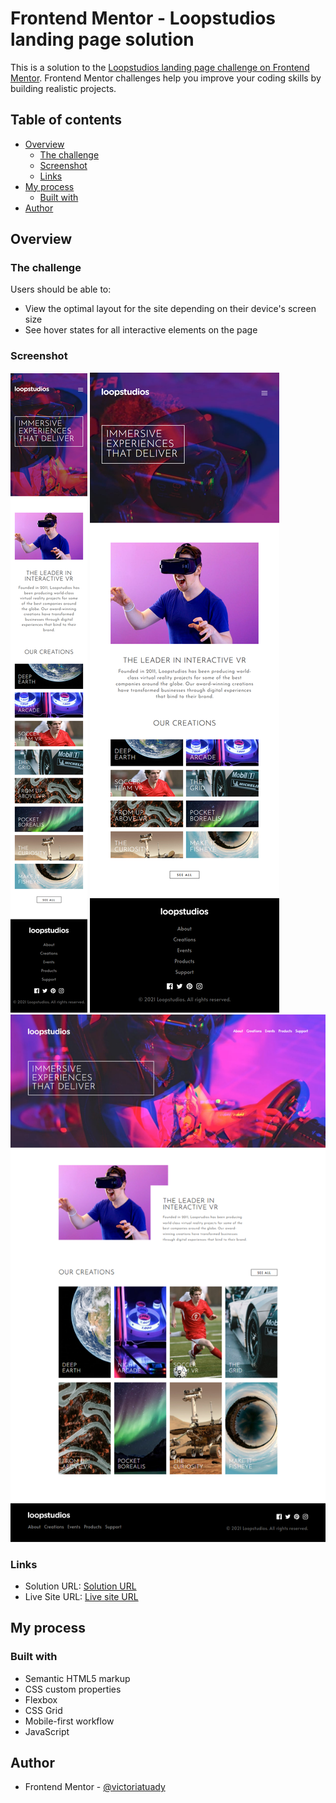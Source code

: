 # Frontend Mentor - Loopstudios landing page solution

This is a solution to the [Loopstudios landing page challenge on Frontend Mentor](https://www.frontendmentor.io/challenges/loopstudios-landing-page-N88J5Onjw). Frontend Mentor challenges help you improve your coding skills by building realistic projects.

## Table of contents

- [Overview](#overview)
  - [The challenge](#the-challenge)
  - [Screenshot](#screenshot)
  - [Links](#links)
- [My process](#my-process)
  - [Built with](#built-with)
- [Author](#author)

## Overview

### The challenge

Users should be able to:

- View the optimal layout for the site depending on their device's screen size
- See hover states for all interactive elements on the page

### Screenshot

![Mobile View](./designs/mobile-view.png)
![Tablet View](./designs/tablet-view.png)
![Desktop View](./designs/desktop-view.png)

### Links

- Solution URL: [Solution URL](https://github.com/victoriatuady/Loopstudio-landing-page.git)
- Live Site URL: [Live site URL](https://victoriatuady.github.io/Loopstudio-landing-page/)

## My process

### Built with

- Semantic HTML5 markup
- CSS custom properties
- Flexbox
- CSS Grid
- Mobile-first workflow
- JavaScript

## Author

- Frontend Mentor - [@victoriatuady](https://www.frontendmentor.io/profile/victoriatuady)
